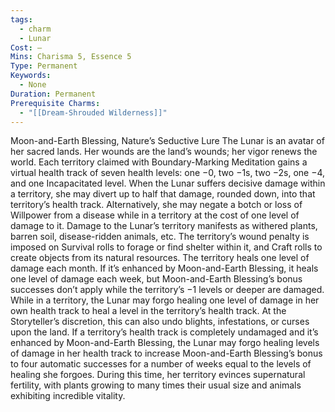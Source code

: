 ```yaml
---
tags:
  - charm
  - Lunar
Cost: —
Mins: Charisma 5, Essence 5
Type: Permanent
Keywords:
  - None
Duration: Permanent
Prerequisite Charms:
  - "[[Dream-Shrouded Wilderness]]"
---
```

Moon-and-Earth Blessing, Nature’s Seductive Lure The Lunar is an avatar of her sacred lands. Her wounds are the land’s wounds; her vigor renews the world. Each territory claimed with Boundary-Marking Meditation gains a virtual health track of seven health levels: one −0, two −1s, two −2s, one −4, and one Incapacitated level. When the Lunar suffers decisive damage within a territory, she may divert up to half that damage, rounded down, into that territory’s health track. Alternatively, she may negate a botch or loss of Willpower from a disease while in a territory at the cost of one level of damage to it. Damage to the Lunar’s territory manifests as withered plants, barren soil, disease-ridden animals, etc. The territory’s wound penalty is imposed on Survival rolls to forage or find shelter within it, and Craft rolls to create objects from its natural resources. The territory heals one level of damage each month. If it’s enhanced by Moon-and-Earth Blessing, it heals one level of damage each week, but Moon-and-Earth Blessing’s bonus successes don’t apply while the territory’s −1 levels or deeper are damaged. While in a territory, the Lunar may forgo healing one level of damage in her own health track to heal a level in the territory’s health track. At the Storyteller’s discretion, this can also undo blights, infestations, or curses upon the land. If a territory’s health track is completely undamaged and it’s enhanced by Moon-and-Earth Blessing, the Lunar may forgo healing levels of damage in her health track to increase Moon-and-Earth Blessing’s bonus to four automatic successes for a number of weeks equal to the levels of healing she forgoes. During this time, her territory evinces supernatural fertility, with plants growing to many times their usual size and animals exhibiting incredible vitality.